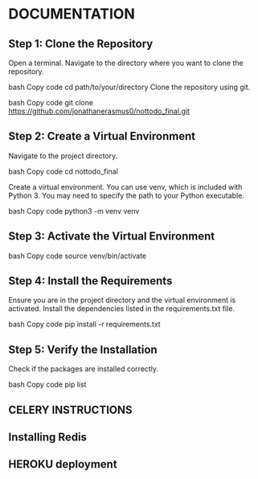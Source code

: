 # DOCUMENTATION

## Step 1: Clone the Repository
Open a terminal.
Navigate to the directory where you want to clone the repository.

bash
Copy code
cd path/to/your/directory
Clone the repository using git.

bash
Copy code
git clone https://github.com/jonathanerasmus0/nottodo_final.git

## Step 2: Create a Virtual Environment
Navigate to the project directory.

bash
Copy code
cd nottodo_final

Create a virtual environment. You can use venv, which is included with Python 3. You may need to specify the path to your Python executable.

bash
Copy code
python3 -m venv venv

## Step 3: Activate the Virtual Environment

bash
Copy code
source venv/bin/activate

## Step 4: Install the Requirements
Ensure you are in the project directory and the virtual environment is activated.
Install the dependencies listed in the requirements.txt file.

bash
Copy code
pip install -r requirements.txt

## Step 5: Verify the Installation
Check if the packages are installed correctly.

bash
Copy code
pip list


## CELERY INSTRUCTIONS

## Installing Redis

## HEROKU deployment
